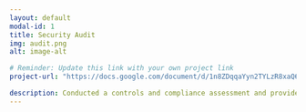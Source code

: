 ```yaml
---
layout: default
modal-id: 1
title: Security Audit
img: audit.png
alt: image-alt

# Reminder: Update this link with your own project link
project-url: "https://docs.google.com/document/d/1n8ZDqqaYyn2TYLzR8xaQ6E9pZxEqVOVJ5NRUozeqIKg/edit?tab=t.0#heading=h.87tykp1u0l36"

description: Conducted a controls and compliance assessment and provided recommendations to company stakeholders to mitigate risks and avoid fines based on best practices for NIST CSF, PCI DSS, GDPR, SOC 1 & SOC 2.
---
```

